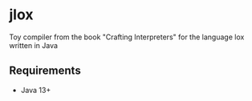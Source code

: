 # jlox
 
Toy compiler from the book "Crafting Interpreters" for the language lox written in Java 

## Requirements
* Java 13+
